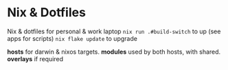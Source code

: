 # Nix & Dotfiles

Nix & dotfiles for personal & work laptop
`nix run .#build-switch` to up (see apps for scripts)
`nix flake update` to upgrade

**hosts** for darwin & nixos targets.
**modules** used by both hosts, with shared.
**overlays** if required
